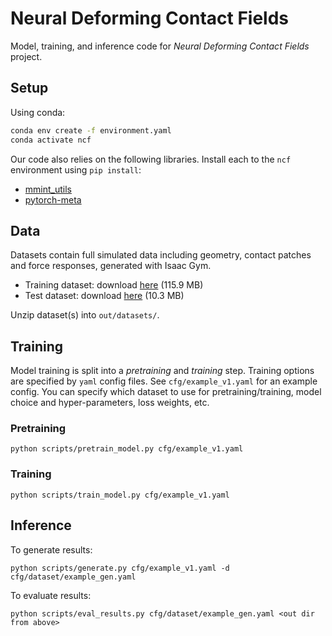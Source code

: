 # Neural Deforming Contact Fields

Model, training, and inference code for *Neural Deforming Contact Fields* project.

## Setup

Using conda:
```bash
conda env create -f environment.yaml
conda activate ncf
```

Our code also relies on the following libraries. Install each to the `ncf` environment using `pip install`:

* [mmint_utils](https://github.com/MMintLab/mmint_utils)
* [pytorch-meta](https://github.com/tristandeleu/pytorch-meta)

## Data

Datasets contain full simulated data including geometry, contact patches and 
force responses, generated with Isaac Gym.

* Training dataset: download [here](https://drive.google.com/file/d/1m1dpCBkz0Qwjwus-FDfhDgqk-AvqhUhv/view?usp=sharing) (115.9 MB)
* Test dataset: download [here](https://drive.google.com/file/d/1RzXtE_fRF4_taVZzP2lA5_6XGHF4nM31/view?usp=share_link) (10.3 MB)

Unzip dataset(s) into `out/datasets/`.

## Training

Model training is split into a *pretraining* and *training* step. Training options are specified by
`yaml` config files. See `cfg/example_v1.yaml` for an example config. You can specify which
dataset to use for pretraining/training, model choice and hyper-parameters, loss weights, etc.

### Pretraining

```
python scripts/pretrain_model.py cfg/example_v1.yaml
```

### Training

```
python scripts/train_model.py cfg/example_v1.yaml
```

## Inference

To generate results:
```
python scripts/generate.py cfg/example_v1.yaml -d cfg/dataset/example_gen.yaml
```

To evaluate results:
```
python scripts/eval_results.py cfg/dataset/example_gen.yaml <out dir from above>
```